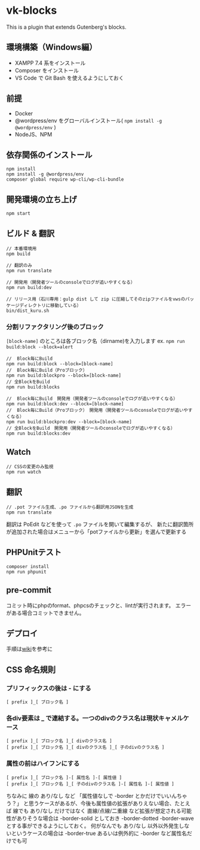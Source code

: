 # vk-blocks

This is a plugin that extends Gutenberg's blocks.

## 環境構築（Windows編）
- XAMPP 7.4 系をインストール
- Composer をインストール
- VS Code で Git Bash を使えるようにしておく

## 前提
- Docker
- @wordpress/env をグローバルインストール( ```npm install -g @wordpress/env``` )
- NodeJS、NPM

## 依存関係のインストール
```
npm install
npm install -g @wordpress/env
composer global require wp-cli/wp-cli-bundle
```

## 開発環境の立ち上げ
```
npm start
```

## ビルド & 翻訳
```
// 本番環境用
npm build

// 翻訳のみ
npm run translate

// 開発用（開発者ツールのconsoleでログが追いやすくなる）
npm run build:dev

// リリース用（石川専用：gulp dist して zip に圧縮してそのzipファイルをvwsのパッケージディレクトリに移動している）
bin/dist_kuru.sh
```

### 分割リファクタリング後のブロック

`[block-name]` のところは各ブロック名（dirname)を入力します
ex. `npm run build:block --block=alert`

```
//  Block毎にBuild
npm run build:block --block=[block-name]
//  Block毎にBuild（Proブロック）
npm run build:blockpro --block=[block-name]
// 全BlockをBuild
npm run build:blocks

//  Block毎にBuild　開発用（開発者ツールのconsoleでログが追いやすくなる）
npm run build:block:dev --block=[block-name]
//  Block毎にBuild（Proブロック）　開発用（開発者ツールのconsoleでログが追いやすくなる）
npm run build:blockpro:dev --block=[block-name]
// 全BlockをBuild　開発用（開発者ツールのconsoleでログが追いやすくなる）
npm run build:blocks:dev
```

## Watch
```
// CSSの変更のみ監視
npm run watch
```

## 翻訳

```
// .pot ファイル生成、.po ファイルから翻訳用JSONを生成
npm run translate
```

翻訳は PoEdit などを使って `.po` ファイルを開いて編集するが、
新たに翻訳箇所が追加された場合はメニューから「potファイルから更新」を選んで更新する

## PHPUnitテスト

```
composer install
npm run phpunit
```

## pre-commit
コミット時にphpのformat、phpcsのチェックと、lintが実行されます。
エラーがある場合コミットできません。

## デプロイ
手順は[wiki](https://github.com/vektor-inc/vk-blocks-pro/wiki/%E3%83%87%E3%83%97%E3%83%AD%E3%82%A4)を参考に


## CSS 命名規則

### プリフィックスの後は - にする
```
[ prefix ]_[ ブロック名 ]
```

### 各div要素は _ で連結する。一つのdivのクラス名は現状キャメルケース
```
[ prefix ]_[ ブロック名 ]_[ divのクラス名 ]
[ prefix ]_[ ブロック名 ]_[ divのクラス名 ]_[ 子のdivのクラス名 ]
```

### 属性の前はハイフンにする
```
[ prefix ]_[ ブロック名 ]-[ 属性名 ]-[ 属性値 ]
[ prefix ]_[ ブロック名 ]_[ 子のdivのクラス名 ]-[ 属性名 ]-[ 属性値 ]
```

ちなみに 線の あり/なし など
「属性値なしで -border とかだけでいいんちゃう？」
と思うケースがあるが、今後も属性値の拡張がありえない場合、たとえば
線でも あり/なし だけではなく 直線/点線/二重線 など拡張が想定される可能性がありそうな場合は
-border-solid としておき -border-dotted -border-wave とする事ができるようにしておく。
何がなんでも あり/なし 以外以外発生しないというケースの場合は -border-true あるいは例外的に -border など属性名だけでも可

